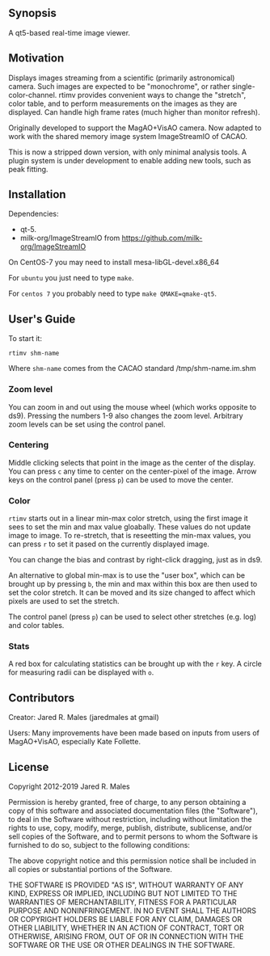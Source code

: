 ## Synopsis

A qt5-based real-time image viewer.

## Motivation

Displays images streaming from a scientific (primarily astronomical) camera.  Such images are expected to be "monochrome", or rather single-color-channel.  rtimv provides convenient ways to change the "stretch", color table, and to perform measurements on the images as they are displayed.  Can handle high frame rates (much higher than monitor refresh).

Originally developed to support the MagAO+VisAO camera.  Now adapted to work with the shared memory image system ImageStreamIO of CACAO.

This is now a stripped down version, with only minimal analysis tools.  A plugin system is under development to enable adding new tools, such as peak fitting.

## Installation

Dependencies:
 - qt-5.
 - milk-org/ImageStreamIO from https://github.com/milk-org/ImageStreamIO

On CentOS-7 you may need to install mesa-libGL-devel.x86_64
 
For `ubuntu` you just need to type `make`.

For `centos 7` you probably need to type `make QMAKE=qmake-qt5`. 

## User's Guide

To start it: 
```
rtimv shm-name
```
Where `shm-name` comes from the CACAO standard /tmp/shm-name.im.shm

### Zoom level

You can zoom in and out using the mouse wheel (which works opposite to ds9).  Pressing the numbers 1-9 also changes the zoom level.  Arbitrary zoom levels can be set using the control panel.

### Centering

Middle clicking selects that point in the image as the center of the display.  You can press `c` any time to center on the center-pixel of the image.  Arrow keys on the control panel (press `p`) can be used to move the center.

### Color

`rtimv` starts out in a linear min-max color stretch, using the first image it sees to set the min and max value gloabally.  These values do not update image to image.  To re-stretch, that is reseetting the min-max values, you can press `r` to set it pased on the currently displayed image.

You can change the bias and contrast by right-click dragging, just as in ds9. 

An alternative to global min-max is to use the "user box", which can be brought up by pressing `b`, the min and max within this box are then used to set the color stretch.  It can be moved and its size changed to affect which pixels are used to set the stretch.

The control panel (press `p`) can be used to select other stretches (e.g. log) and color tables.

### Stats

A red box for calculating statistics can be brought up with the `r` key.  A circle for measuring radii can be displayed with `o`.  




## Contributors

Creator: Jared R. Males (jaredmales at gmail)

Users: Many improvements have been made based on inputs from users of MagAO+VisAO, especially Kate Follette.

## License

Copyright 2012-2019 Jared R. Males

Permission is hereby granted, free of charge, to any person obtaining a copy of this software and associated documentation files (the "Software"), to deal in the Software without restriction, including without limitation the rights to use, copy, modify, merge, publish, distribute, sublicense, and/or sell copies of the Software, and to permit persons to whom the Software is furnished to do so, subject to the following conditions:

The above copyright notice and this permission notice shall be included in all copies or substantial portions of the Software.

THE SOFTWARE IS PROVIDED "AS IS", WITHOUT WARRANTY OF ANY KIND, EXPRESS OR IMPLIED, INCLUDING BUT NOT LIMITED TO THE WARRANTIES OF MERCHANTABILITY, FITNESS FOR A PARTICULAR PURPOSE AND NONINFRINGEMENT. IN NO EVENT SHALL THE AUTHORS OR COPYRIGHT HOLDERS BE LIABLE FOR ANY CLAIM, DAMAGES OR OTHER LIABILITY, WHETHER IN AN ACTION OF CONTRACT, TORT OR OTHERWISE, ARISING FROM, OUT OF OR IN CONNECTION WITH THE SOFTWARE OR THE USE OR OTHER DEALINGS IN THE SOFTWARE.

